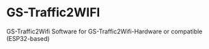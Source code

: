 # GS-Traffic2WIFI
GS-Traffic2Wifi Software for GS-Traffic2Wifi-Hardware or compatible (ESP32-based)
